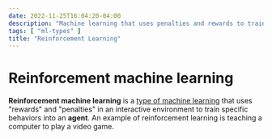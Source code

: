```yaml
---
date: 2022-11-25T16:04:20-04:00
description: "Machine learning that uses penalties and rewards to train agents in interactive environments"
tags: [ "ml-types" ]
title: "Reinforcement Learning"
---
```


# Reinforcement machine learning

**Reinforcement machine learning** is a [type of machine learning](ml-types.md) that uses "rewards" and "penalties" in an interactive environment to train specific behaviors into an **agent**. An example of reinforcement learning is teaching a computer to play a video game.
